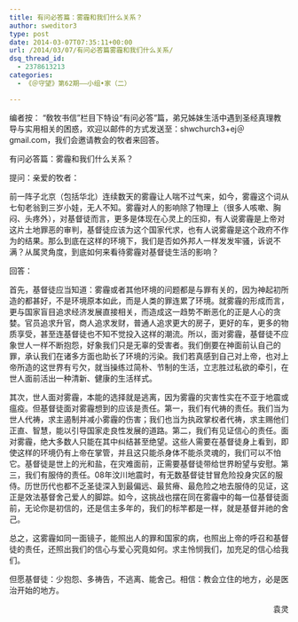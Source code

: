 ```yaml
---
title: 有问必答篇：雾霾和我们什么关系？
author: sweditor3
type: post
date: 2014-03-07T07:35:11+00:00
url: /2014/03/07/有问必答篇雾霾和我们什么关系/
dsq_thread_id:
  - 2378613213
categories:
  - 《＠守望》第62期——小组•家（二）

---
```

编者按： “敎牧书信”栏目下特设“有问必答”篇，弟兄姊妹生活中遇到圣经真理教导与实用相关的困惑，欢迎以邮件的方式发送至：shwchurch3+ej＠gmail.com，我们会邀请教会的牧者来回答。

有问必答篇：雾霾和我们什么关系？

提问：亲爱的牧者：

前一阵子北京（包括华北）连续数天的雾霾让人喘不过气来，如今，雾霾这个词从七旬老翁到三岁小娃，无人不知。雾霾对人的影响除了物理上（很多人咳嗽、胸闷、头疼外），对基督徒而言，更多是体现在心灵上的压抑，有人说雾霾是上帝对这片土地罪恶的审判，基督徒应该为这个国家代求，也有人说雾霾是这个政府不作为的结果。那么到底在这样的环境下，我们是否如外邦人一样发发牢骚，诉说不满？从属灵角度，到底如何来看待雾霾对基督徒生活的影响？

回答：

首先，基督徒应当知道：雾霾或者其他环境的问题都是与罪有关的，因为神起初所造的都甚好，不是环境原本如此，而是人类的罪连累了环境。就雾霾的形成而言，更与国家盲目追求经济发展直接相关，而造成这一趋势不断恶化的正是人心的贪婪。官员追求升官，商人追求发财，普通人追求更大的房子，更好的车，更多的物质享受，甚至连基督徒也不知不觉投入这样的潮流。所以，面对雾霾，基督徒不应象世人一样不断抱怨，好象我们只是无辜的受害者。我们倒要在神面前认自己的罪，承认我们在诸多方面也助长了环境的污染。我们若真感到自己对上帝，也对上帝所造的这世界有亏欠，就当操练过简朴、节制的生活，立志胜过私欲的牵引，在世人面前活出一种清新、健康的生活样式。

其次，世人面对雾霾，本能的选择就是逃离，因为雾霾的灾害性实在不亚于地震或瘟疫。但基督徒面对雾霾想到的应该是责任。第一，我们有代祷的责任。我们当为世人代祷，求主遏制并减小雾霾的伤害；我们也当为执政掌权者代祷，求主赐他们正直、智慧，能以引导国家走良性发展的道路。第二，我们有见证信心的责任。面对雾霾，绝大多数人只能在其中纠结甚至绝望。这些人需要在基督徒身上看到，即使这样的环境仍有上帝在掌管，并且这只能杀身体不能杀灵魂的，我们可以不怕它。基督徒是世上的光和盐，在灾难面前，正需要基督徒带给世界盼望与安慰。第三，我们有服侍的责任。08年汶川地震时，有无数基督徒甘冒危险投身灾区的服侍。历世历代也都不乏圣徒深入到最偏远、最贫瘠、最危险之地去服侍的见证，这正是效法基督舍己爱人的脚踪。如今，这挑战也摆在同在雾霾中的每一位基督徒面前，无论你是初信的，还是信主多年的，我们的标竿都是一样，就是基督并祂的舍己。

总之，这雾霾如同一面镜子，能照出人的罪和国家的病，也照出上帝的呼召和基督徒的责任，还照出我们的信心与爱心究竟如何。求主怜悯我们，加充足的信心给我们。

但愿基督徒：少抱怨、多祷告，不逃离、能舍己。相信：教会立住的地方，必是医治开始的地方。

<p style="text-align: right;">
  袁灵
</p>
